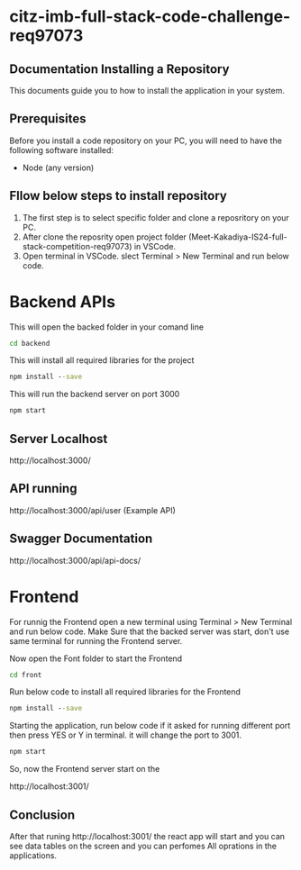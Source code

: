# citz-imb-full-stack-code-challenge-req97073

## Documentation Installing a Repository

This documents guide you to how to install the application in your system.

## Prerequisites

Before you install a code repository on your PC, you will need to have the following software installed:

* Node (any version)

## Fllow below steps to install repository

1) The first step is to select specific folder and clone a reposritory on your PC. 
2) After clone the reposrity open project folder (Meet-Kakadiya-IS24-full-stack-competition-req97073) in VSCode.
3) Open terminal in VSCode. slect Terminal > New Terminal and run below code.

# Backend APIs

This will open the backed folder in your comand line
```cmd
cd backend
```

This will install all required libraries for the project
```cmd
npm install --save
```

This will run the backend server on port 3000
```cmd
npm start
```

## Server Localhost

http://localhost:3000/  


## API running 

http://localhost:3000/api/user  (Example API)

## Swagger Documentation

http://localhost:3000/api/api-docs/

# Frontend 

For runnig the Frontend open a new terminal using Terminal > New Terminal and run below code. Make Sure that the backed server was start, don't use same terminal for running the Frontend server.


Now open the Font folder to start the Frontend
```cmd
cd front
```

Run below code to install all required libraries for the Frontend
```cmd
npm install --save 
```

Starting the application, run below code if it asked for running different port then press YES or Y in terminal. it will change the port to 3001.
```cmd
npm start
````

So, now the Frontend server start on the

http://localhost:3001/

## Conclusion

After that runing http://localhost:3001/ the react app will start and you can see data tables on the screen and you can perfomes All oprations in the applications.






